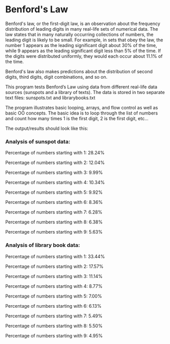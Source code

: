# Benford's Law
Benford's law, or the first-digit law, is an observation about the frequency distribution of leading digits in many real-life sets of numerical data. The law states that in many naturally occurring collections
of numbers, the leading digit is likely to be small. For example, in sets that obey the law, the number 1 appears as the leading significant digit about 30% of the time, while 9 appears as the leading significant digit less than 5% of the time. If the digits were distributed uniformly, they would each occur about 11.1% of the time. 

Benford's law also makes predictions about the distribution of second digits, third digits, digit combinations, and so on.

This program tests Benford’s Law using data from different real-life data sources (sunspots and a library of texts). 
The data is stored in two separate text files: sunspots.txt and librarybooks.txt
 
 The program illustrates basic looping, arrays, and flow control as well as basic OO concepts.
 The basic idea is to loop through the list of numbers and count how many times 1 is the first digit, 2 is the first digit, etc...
 
 The output/results should look like this:
 
 ### Analysis of sunspot data:
 
 Percentage of numbers starting with 1: 28.24%
 
 Percentage of numbers starting with 2: 12.04%
 
 Percentage of numbers starting with 3: 9.99%
 
 Percentage of numbers starting with 4: 10.34%
 
 Percentage of numbers starting with 5: 9.92%
 
 Percentage of numbers starting with 6: 8.36%
 
 Percentage of numbers starting with 7: 6.28%
 
 Percentage of numbers starting with 8: 6.38%
 
 Percentage of numbers starting with 9: 5.63%
 
 ### Analysis of library book data:
 
 Percentage of numbers starting with 1: 33.44%
 
 Percentage of numbers starting with 2: 17.57%
 
 Percentage of numbers starting with 3: 11.14%
 
 Percentage of numbers starting with 4: 8.77%
 
 Percentage of numbers starting with 5: 7.00%
 
 Percentage of numbers starting with 6: 6.13%
 
 Percentage of numbers starting with 7: 5.49%
 
 Percentage of numbers starting with 8: 5.50%
 
 Percentage of numbers starting with 9: 4.95%
